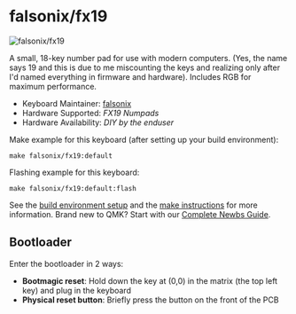 # falsonix/fx19

![falsonix/fx19](https://i.imgur.com/UGExzJl.png)

A small, 18-key number pad for use with modern computers. (Yes, the name says 19 and this is due to me miscounting the keys and realizing only after I'd named everything in firmware and hardware). Includes RGB for maximum performance.

* Keyboard Maintainer: [falsonix](https://github.com/falsonix)
* Hardware Supported: *FX19 Numpads*
* Hardware Availability: *DIY by the enduser*

Make example for this keyboard (after setting up your build environment):

    make falsonix/fx19:default

Flashing example for this keyboard:

    make falsonix/fx19:default:flash

See the [build environment setup](https://docs.qmk.fm/#/getting_started_build_tools) and the [make instructions](https://docs.qmk.fm/#/getting_started_make_guide) for more information. Brand new to QMK? Start with our [Complete Newbs Guide](https://docs.qmk.fm/#/newbs).

## Bootloader

Enter the bootloader in 2 ways:

* **Bootmagic reset**: Hold down the key at (0,0) in the matrix (the top left key) and plug in the keyboard
* **Physical reset button**: Briefly press the button on the front of the PCB
